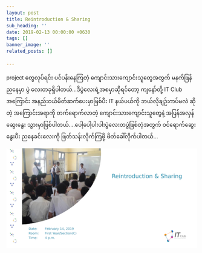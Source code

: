```yaml
---
layout: post
title: Reintroduction & Sharing
sub_heading: ''
date: 2019-02-13 00:00:00 +0630
tags: []
banner_image: ''
related_posts: []

---
```

project တွေလုပ်ရင်း ပင်ပန်းနေကြတဲ့ ကျောင်းသားကျောင်းသူတွေအတွက် မနက်ဖြန်ညနေမှာ ပွဲ လေးတခုရှိပါတယ်...ဒီပွဲလေးရဲ့အစမှာဆိုရင်တော့ ကျနော်တို့ IT Club အကြောင်း အနည်းငယ်မိတ်ဆက်ပေးမှာဖြစ်ပီး IT နယ်ပယ်ကို ဘယ်လိုချဉ်းကပ်မလဲ ဆိုတဲ့ အကြောင်းအရာကို တက်ရောက်လာတဲ့ ကျောင်းသားကျောင်းသူတွေနဲ့ အပြန်အလှန်ဆွေးနွေး သွားမှာဖြစ်ပါတယ်....ပေါ့ပေါ့ပါးပါးပွဲလေးတပွဲဖြစ်တဲ့အတွက် ဝင်ရောက်ဆွေးနွေးပီး ညနေခင်းလေးကို ဖြတ်သန်းလိုက်ကြဖို့ ဖိတ်ခေါ်လိုက်ပါတယ်...

![](/uploads/2019/02/24/52051142_303105583727487_1201568434505121792_o.png)